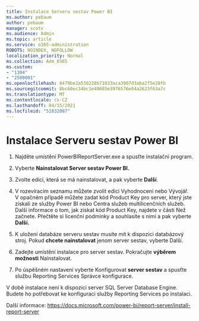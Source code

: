 ```yaml
---
title: Instalace Serveru sestav Power BI
ms.author: pebaum
author: pebaum
manager: scotv
ms.audience: Admin
ms.topic: article
ms.service: o365-administration
ROBOTS: NOINDEX, NOFOLLOW
localization_priority: Normal
ms.collection: Adm_O365
ms.custom:
- "1304"
- "2500001"
ms.openlocfilehash: 8479be2a538228b71033aca3907d3aba2f5e28fb
ms.sourcegitcommit: 8bc60ec34bc1e40685e3976576e04a2623f63a7c
ms.translationtype: MT
ms.contentlocale: cs-CZ
ms.lasthandoff: 04/15/2021
ms.locfileid: "51832087"
---
```

# <a name="install-power-bi-report-server"></a>Instalace Serveru sestav Power BI

1. Najděte umístění PowerBIReportServer.exe a spusťte instalační program.

2. Vyberte **Nainstalovat Server sestav Power BI.**

3. Zvolte edici, která se má nainstalovat, a pak vyberte **Další**.

4. V rozevíracím seznamu můžete zvolit edici Vyhodnocení nebo Vývojář.  V opačném případě můžete zadat kód Product Key pro server, který jste získali ze služby Power BI nebo Centra služeb multilicenčních služeb. Další informace o tom, jak získat kód Product Key, najdete v části Než začnete. Přečtěte si licenční podmínky a souhlasíte s nimi a pak vyberte **Další.**

5. K uložení databáze serveru sestav musíte mít k dispozici databázový stroj. Pokud **chcete nainstalovat** jenom server sestav, vyberte Další.

6. Zadejte umístění instalace pro server sestav. Pokračujte **výběrem možnosti** Nainstalovat.

7. Po úspěšném nastavení vyberte Konfigurovat **server sestav** a spusťte službu Reporting Services Správce konfigurace.

V době instalace není k dispozici server SQL Server Database Engine. Budete ho potřebovat ke konfiguraci služby Reporting Services po instalaci.

Další informace: https://docs.microsoft.com/power-bi/report-server/install-report-server
